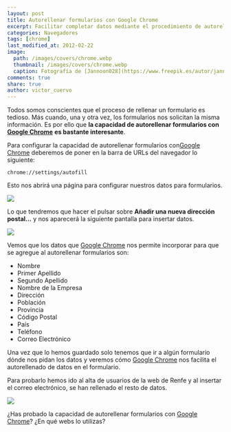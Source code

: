 ```yaml
---
layout: post
title: Autorellenar formularios con Google Chrome
excerpt: Facilitar completar datos mediante el procedimiento de autorellenar formularios en Google Chome.
categories: Navegadores
tags: [chrome]
last_modified_at: 2012-02-22
image:
  path: /images/covers/chrome.webp
  thumbnail: /images/covers/chrome.webp
  caption: Fotografía de [Jannoon028](https://www.freepik.es/autor/jannoon028)
comments: true
share: true
author: victor_cuervo
---
```


Todos somos conscientes que el proceso de rellenar un formulario es tedioso. Más cuando, una y otra vez, los formularios nos solicitan la misma información. Es por ello que **la capacidad de autorellenar formularios con** [**Google Chrome**](https://www.ayudaenlaweb.com/navegadores/que-es-google-chrome/) **es bastante interesante**.


Para configurar la capacidad de autorellenar formularios con[Google Chrome](https://www.ayudaenlaweb.com/navegadores/que-es-google-chrome/) deberemos de poner en la barra de URLs del navegador lo siguiente:


```text
chrome://settings/autofill
```


Esto nos abrirá una página para configurar nuestros datos para formularios.


![](https://www.ayudaenlaweb.com/wp-content/uploads/2012/02/chrome_autocompletar.png)


Lo que tendremos que hacer el pulsar sobre **Añadir una nueva dirección postal…** y nos aparecerá la siguiente pantalla para insertar datos.


![](https://www.ayudaenlaweb.com/wp-content/uploads/2012/02/chrome_autocompletar2.png)


Vemos que los datos que [Google Chrome](https://www.ayudaenlaweb.com/navegadores/que-es-google-chrome/) nos permite incorporar para que se agregue al autorellenar formularios son:

- Nombre
- Primer Apellido
- Segundo Apellido
- Nombre de la Empresa
- Dirección
- Población
- Provincia
- Código Postal
- País
- Teléfono
- Correo Electrónico

Una vez que lo hemos guardado solo tenemos que ir a algún formulario dónde nos pidan los datos y veremos cómo [Google Chrome](https://www.ayudaenlaweb.com/navegadores/que-es-google-chrome/) nos facilita el autorellenado de datos en el formulario.


Para probarlo hemos ido al alta de usuarios de la web de Renfe y al insertar el correo electrónico, se han rellenado el resto de datos.


![](https://www.ayudaenlaweb.com/wp-content/uploads/2012/02/chrome_autocompletar3.png)


¿Has probado la capacidad de autorellenar formularios con [Google Chrome](https://www.ayudaenlaweb.com/navegadores/que-es-google-chrome/)? ¿En qué webs lo utilizas?

